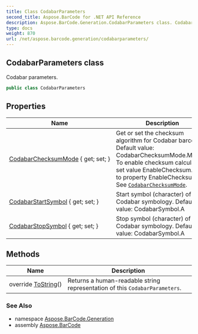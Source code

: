 ```yaml
---
title: Class CodabarParameters
second_title: Aspose.BarCode for .NET API Reference
description: Aspose.BarCode.Generation.CodabarParameters class. Codabar parameters
type: docs
weight: 870
url: /net/aspose.barcode.generation/codabarparameters/
---
```

## CodabarParameters class

Codabar parameters.

```csharp
public class CodabarParameters
```

## Properties

| Name | Description |
| --- | --- |
| [CodabarChecksumMode](../../aspose.barcode.generation/codabarparameters/codabarchecksummode/) { get; set; } | Get or set the checksum algorithm for Codabar barcodes. Default value: CodabarChecksumMode.Mod16. To enable checksum calculation set value EnableChecksum.Yes to property EnableChecksum. See [`CodabarChecksumMode`](./codabarchecksummode/). |
| [CodabarStartSymbol](../../aspose.barcode.generation/codabarparameters/codabarstartsymbol/) { get; set; } | Start symbol (character) of Codabar symbology. Default value: CodabarSymbol.A |
| [CodabarStopSymbol](../../aspose.barcode.generation/codabarparameters/codabarstopsymbol/) { get; set; } | Stop symbol (character) of Codabar symbology. Default value: CodabarSymbol.A |

## Methods

| Name | Description |
| --- | --- |
| override [ToString](../../aspose.barcode.generation/codabarparameters/tostring/)() | Returns a human-readable string representation of this `CodabarParameters`. |

### See Also

* namespace [Aspose.BarCode.Generation](../../aspose.barcode.generation/)
* assembly [Aspose.BarCode](../../)


